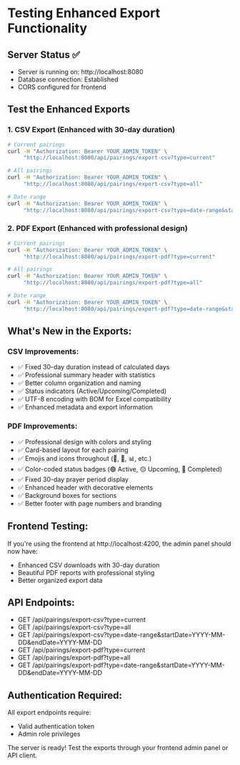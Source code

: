 # Testing Enhanced Export Functionality

## Server Status ✅
- Server is running on: http://localhost:8080
- Database connection: Established
- CORS configured for frontend

## Test the Enhanced Exports

### 1. CSV Export (Enhanced with 30-day duration)
```bash
# Current pairings
curl -H "Authorization: Bearer YOUR_ADMIN_TOKEN" \
     "http://localhost:8080/api/pairings/export-csv?type=current"

# All pairings
curl -H "Authorization: Bearer YOUR_ADMIN_TOKEN" \
     "http://localhost:8080/api/pairings/export-csv?type=all"

# Date range
curl -H "Authorization: Bearer YOUR_ADMIN_TOKEN" \
     "http://localhost:8080/api/pairings/export-csv?type=date-range&startDate=2025-01-01&endDate=2025-12-31"
```

### 2. PDF Export (Enhanced with professional design)
```bash
# Current pairings
curl -H "Authorization: Bearer YOUR_ADMIN_TOKEN" \
     "http://localhost:8080/api/pairings/export-pdf?type=current"

# All pairings
curl -H "Authorization: Bearer YOUR_ADMIN_TOKEN" \
     "http://localhost:8080/api/pairings/export-pdf?type=all"

# Date range
curl -H "Authorization: Bearer YOUR_ADMIN_TOKEN" \
     "http://localhost:8080/api/pairings/export-pdf?type=date-range&startDate=2025-01-01&endDate=2025-12-31"
```

## What's New in the Exports:

### CSV Improvements:
- ✅ Fixed 30-day duration instead of calculated days
- ✅ Professional summary header with statistics
- ✅ Better column organization and naming
- ✅ Status indicators (Active/Upcoming/Completed)
- ✅ UTF-8 encoding with BOM for Excel compatibility
- ✅ Enhanced metadata and export information

### PDF Improvements:
- ✅ Professional design with colors and styling
- ✅ Card-based layout for each pairing
- ✅ Emojis and icons throughout (🤝, 🙏, 📊, etc.)
- ✅ Color-coded status badges (🟢 Active, 🟡 Upcoming, 🔴 Completed)
- ✅ Fixed 30-day prayer period display
- ✅ Enhanced header with decorative elements
- ✅ Background boxes for sections
- ✅ Better footer with page numbers and branding

## Frontend Testing:
If you're using the frontend at http://localhost:4200, the admin panel should now have:
- Enhanced CSV downloads with 30-day duration
- Beautiful PDF reports with professional styling
- Better organized export data

## API Endpoints:
- GET /api/pairings/export-csv?type=current
- GET /api/pairings/export-csv?type=all
- GET /api/pairings/export-csv?type=date-range&startDate=YYYY-MM-DD&endDate=YYYY-MM-DD
- GET /api/pairings/export-pdf?type=current
- GET /api/pairings/export-pdf?type=all
- GET /api/pairings/export-pdf?type=date-range&startDate=YYYY-MM-DD&endDate=YYYY-MM-DD

## Authentication Required:
All export endpoints require:
- Valid authentication token
- Admin role privileges

The server is ready! Test the exports through your frontend admin panel or API client.
